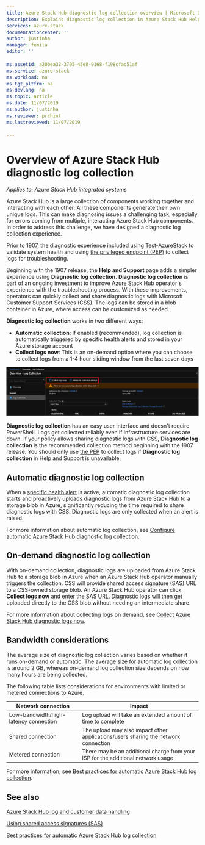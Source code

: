 ```yaml
---
title: Azure Stack Hub diagnostic log collection overview | Microsoft Docs
description: Explains diagnostic log collection in Azure Stack Hub Help + Support, including on-demand and automatic log collection.
services: azure-stack
documentationcenter: ''
author: justinha
manager: femila
editor: ''

ms.assetid: a20bea32-3705-45e8-9168-f198cfac51af
ms.service: azure-stack
ms.workload: na
ms.tgt_pltfrm: na
ms.devlang: na
ms.topic: article
ms.date: 11/07/2019
ms.author: justinha
ms.reviewer: prchint
ms.lastreviewed: 11/07/2019

---
```

# Overview of Azure Stack Hub diagnostic log collection 

*Applies to: Azure Stack Hub integrated systems*

Azure Stack Hub is a large collection of components working together and interacting with each other. All these components generate their own unique logs. This can make diagnosing issues a challenging task, especially for errors coming from multiple, interacting Azure Stack Hub components. In order to address this challenge, we have designed a diagnostic log collection experience. 

Prior to 1907, the diagnostic experience included using [Test-AzureStack](azure-stack-diagnostic-test.md) to validate system health and using [the privileged endpoint (PEP)](azure-stack-configure-on-demand-diagnostic-log-collection.md#use-the-privileged-endpoint-pep-to-collect-diagnostic-logs) to collect logs for troubleshooting. 

Beginning with the 1907 release, the **Help and Support** page adds a simpler experience using **Diagnostic log collection**. 
**Diagnostic log collection** is part of an ongoing investment to improve Azure Stack Hub operator's experience with the troubleshooting process. 
With these improvements, operators can quickly collect and share diagnostic logs with Microsoft Customer Support Services (CSS). 
The logs can be stored in a blob container in Azure, where access can be customized as needed.    
   
**Diagnostic log collection** works in two different ways:

- **Automatic collection**: If enabled (recommended), log collection is automatically triggered by specific health alerts and stored in your Azure storage account
- **Collect logs now**: This is an on-demand option where you can choose to collect logs from a 1-4 hour sliding window from the last seven days

![Screenshot of diagnostic log collection options](media/azure-stack-automatic-log-collection/azure-stack-log-collection-overview.png)

**Diagnostic log collection** has an easy user interface and doesn't require PowerShell. 
Logs get collected reliably even if infrastructure services are down.
If your policy allows sharing diagnostic logs with CSS, **Diagnostic log collection** is the recommended collection method beginning with the 1907 release. 
You should only use [the PEP](azure-stack-configure-on-demand-diagnostic-log-collection.md#use-the-privileged-endpoint-pep-to-collect-diagnostic-logs) to collect logs if **Diagnostic log collection** in Help and Support is unavailable.

## Automatic diagnostic log collection 

When a [specific health alert](azure-stack-configure-automatic-diagnostic-log-collection.md#automatic-diagnostic-log-collection-alerts) is active, automatic diagnostic log collection starts and proactively uploads diagnostic logs from Azure Stack Hub to a storage blob in Azure, significantly reducing the time required to share diagnostic logs with CSS. Diagnostic logs are only collected when an alert is raised.  

For more information about automatic log collection, see [Configure automatic Azure Stack Hub diagnostic log collection](azure-stack-configure-automatic-diagnostic-log-collection.md).

## On-demand diagnostic log collection

With on-demand collection, diagnostic logs are uploaded from Azure Stack Hub to a storage blob in Azure when an Azure Stack Hub operator manually triggers the collection.
CSS will provide shared access signature (SAS) URL to a CSS-owned storage blob. 
An Azure Stack Hub operator can click **Collect logs now** and enter the SAS URL. 
Diagnostic logs will then get uploaded directly to the CSS blob without needing an intermediate share. 

For more information about collecting logs on demand, see [Collect Azure Stack Hub diagnostic logs now](azure-stack-configure-on-demand-diagnostic-log-collection.md).

## Bandwidth considerations

The average size of diagnostic log collection varies based on whether it runs on-demand or automatic. 
The average size for automatic log collection is around 2 GB, whereas on-demand log collection size depends on how many hours are being collected. 

The following table lists considerations for environments with limited or metered connections to Azure.

| Network connection | Impact |
|--------------------|--------|
| Low-bandwidth/high-latency connection | Log upload will take an extended amount of time to complete | 
| Shared connection | The upload may also impact other applications/users sharing the network connection |
| Metered connection | There may be an additional charge from your ISP for the additional network usage |

For more information, see [Best practices for automatic Azure Stack Hub log collection](azure-stack-best-practices-automatic-diagnostic-log-collection.md).

## See also

[Azure Stack Hub log and customer data handling](https://docs.microsoft.com/azure-stack/operator/azure-stack-data-collection)

[Using shared access signatures (SAS)](https://docs.microsoft.com/azure/storage/common/storage-dotnet-shared-access-signature-part-1)

[Best practices for automatic Azure Stack Hub log collection](azure-stack-best-practices-automatic-diagnostic-log-collection.md)
